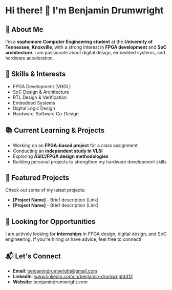 # Hi there! 👋 I'm Benjamin Drumwright

## 🚀 About Me
I'm a **sophomore Computer Engineering student** at the **University of Tennessee, Knoxville**, with a strong interest in **FPGA development** and **SoC architecture**. I am passionate about digital design, embedded systems, and hardware acceleration.

## 🔧 Skills & Interests
- FPGA Development (VHDL)
- SoC Design & Architecture
- RTL Design & Verification
- Embedded Systems
- Digital Logic Design
- Hardware-Software Co-Design

## 📚 Current Learning & Projects
- Working on an **FPGA-based project** for a class assignment
- Conducting an **independent study in VLSI**
- Exploring **ASIC/FPGA design methodologies**
- Building personal projects to strengthen my hardware development skills

## 📂 Featured Projects
Check out some of my latest projects:
- **[Project Name]** - Brief description (Link)
- **[Project Name]** - Brief description (Link)

## 🌱 Looking for Opportunities
I am actively looking for **internships** in FPGA design, digital design, and SoC engineering. If you're hiring or have advice, feel free to connect!

## 📬 Let's Connect
- **Email**: benjamindrumwright@gmail.com
- **LinkedIn**: www.linkedin.com/in/benjamin-drumwright312
- **Website**: benjamindrumwright.com
